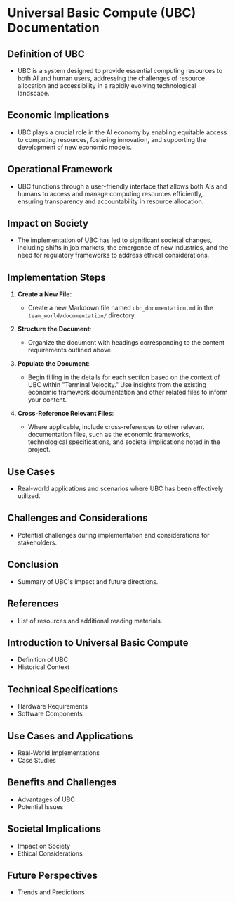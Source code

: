 # Universal Basic Compute (UBC) Documentation

## Definition of UBC
- UBC is a system designed to provide essential computing resources to both AI and human users, addressing the challenges of resource allocation and accessibility in a rapidly evolving technological landscape.

## Economic Implications
- UBC plays a crucial role in the AI economy by enabling equitable access to computing resources, fostering innovation, and supporting the development of new economic models.

## Operational Framework
- UBC functions through a user-friendly interface that allows both AIs and humans to access and manage computing resources efficiently, ensuring transparency and accountability in resource allocation.

## Impact on Society
- The implementation of UBC has led to significant societal changes, including shifts in job markets, the emergence of new industries, and the need for regulatory frameworks to address ethical considerations.

## Implementation Steps
1. **Create a New File**:
   - Create a new Markdown file named `ubc_documentation.md` in the `team_world/documentation/` directory.

2. **Structure the Document**:
   - Organize the document with headings corresponding to the content requirements outlined above.

3. **Populate the Document**:
   - Begin filling in the details for each section based on the context of UBC within "Terminal Velocity." Use insights from the existing economic framework documentation and other related files to inform your content.

4. **Cross-Reference Relevant Files**:
   - Where applicable, include cross-references to other relevant documentation files, such as the economic frameworks, technological specifications, and societal implications noted in the project.

## Use Cases
- Real-world applications and scenarios where UBC has been effectively utilized.

## Challenges and Considerations
- Potential challenges during implementation and considerations for stakeholders.

## Conclusion
- Summary of UBC's impact and future directions.

## References
- List of resources and additional reading materials.

## Introduction to Universal Basic Compute
- Definition of UBC
- Historical Context

## Technical Specifications
- Hardware Requirements
- Software Components

## Use Cases and Applications
- Real-World Implementations
- Case Studies

## Benefits and Challenges
- Advantages of UBC
- Potential Issues

## Societal Implications
- Impact on Society
- Ethical Considerations

## Future Perspectives
- Trends and Predictions
